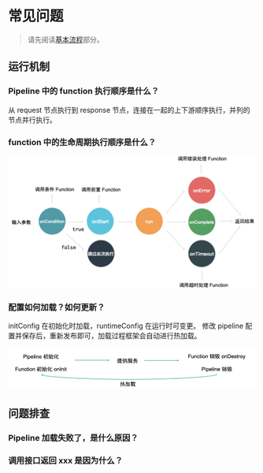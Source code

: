 # 常见问题

> 请先阅读[基本流程](./basic-operation.md)部分。

## 运行机制

### Pipeline 中的 function 执行顺序是什么？

从 request 节点执行到 response 节点，连接在一起的上下游顺序执行，并列的节点并行执行。

### function 中的生命周期执行顺序是什么？

![](images/function-lifecycle.png)

### 配置如何加载？如何更新？

initConfig 在初始化时加载，runtimeConfig 在运行时可变更。
修改 pipeline 配置并保存后，重新发布即可，加载过程框架会自动进行热加载。

![](images/pipeline-reload.png)

## 问题排查

### Pipeline 加载失败了，是什么原因？

### 调用接口返回 xxx 是因为什么？

